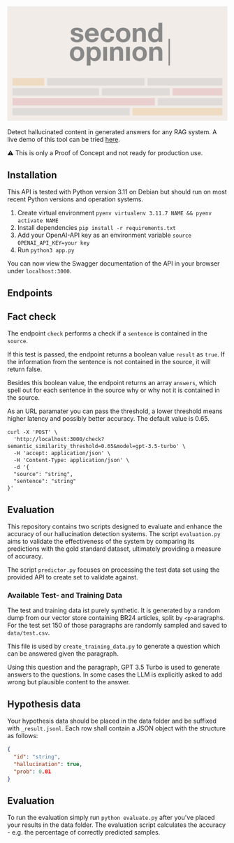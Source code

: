 ![logo](assets/logoSecondOpinion.gif)

Detect hallucinated content in generated answers for any RAG system. A live demo of this tool can be
tried [here](https://interaktiv.brdata-dev.de/second-opinion-demo/).

:warning: This is only a Proof of Concept and not ready for production use.

## Installation

This API is tested with Python version 3.11 on Debian but should run on most recent Python versions and operation
systems.

1. Create virtual environment `pyenv virtualenv 3.11.7 NAME && pyenv activate NAME`
2. Install dependencies `pip install -r requirements.txt`
3. Add your OpenAI-API key as an environment variable `source OPENAI_API_KEY=your key`
4. Run `python3 app.py`

You can now view the Swagger documentation of the API in your browser under `localhost:3000`.

## Endpoints

## Fact check

The endpoint `check` performs a check if a `sentence` is contained in the `source`.

If this test is passed, the endpoint returns a boolean value `result` as `true`. If the information from the sentence is
not contained in the source, it will return false.

Besides this boolean value, the endpoint returns an array `answers`, which spell out for each sentence in the source
why or why not it is contained in the source.

As an URL paramater you can pass the threshold, a lower threshold means higher latency and possibly better accuracy.
The default value is 0.65.

```shell
curl -X 'POST' \
  'http://localhost:3000/check?semantic_similarity_threshold=0.65&model=gpt-3.5-turbo' \
  -H 'accept: application/json' \
  -H 'Content-Type: application/json' \
  -d '{
  "source": "string",
  "sentence": "string"
}'
```

## Evaluation

This repository contains two scripts designed to evaluate and enhance the accuracy of our hallucination detection
systems.
The script `evaluation.py` aims to validate the effectiveness of the system by comparing its predictions with the
gold standard dataset, ultimately providing a measure of accuracy.

The script `predictor.py` focuses on processing the test data set using the provided API to create set to validate
against.

### Available Test- and Training Data

The test and training data ist purely synthetic. It is generated by a random dump from our vector store containing
BR24 articles, split by `<p>`aragraphs. For the test set 150 of those paragraphs are randomly sampled and saved to
`data/test.csv`.

This file is used by `create_training_data.py` to generate a question which can be answered given the paragraph.

Using this question and the paragraph, GPT 3.5 Turbo is used to generate answers to the questions. In some cases
the LLM is explicitly asked to add wrong but plausible content to the answer.

## Hypothesis data

Your hypothesis data should be placed in the data folder and be suffixed with `_result.jsonl`. Each row shall contain a
JSON object with the structure as follows:

```json
{
  "id": "string",
  "hallucination": true,
  "prob": 0.01
}
```

## Evaluation

To run the evaluation simply run `python evaluate.py` after you've placed your results in the data folder.
The evaluation script calculates the accuracy - e.g. the percentage of correctly predicted samples.